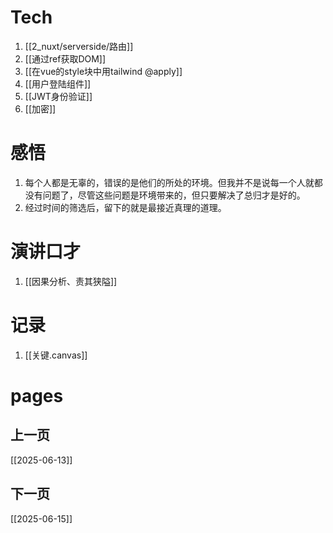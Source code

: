 # Tech
1. [[2_nuxt/serverside/路由]]
2. [[通过ref获取DOM]]
3. [[在vue的style块中用tailwind @apply]]
4. [[用户登陆组件]]
5. [[JWT身份验证]]
6. [[加密]]

# 感悟
1. 每个人都是无辜的，错误的是他们的所处的环境。但我并不是说每一个人就都没有问题了，尽管这些问题是环境带来的，但只要解决了总归才是好的。
2. 经过时间的筛选后，留下的就是最接近真理的道理。

# 演讲口才
1. [[因果分析、责其狭隘]]

# 记录
1. [[关键.canvas]]
# pages
## 上一页
[[2025-06-13]]
## 下一页
[[2025-06-15]]